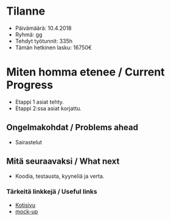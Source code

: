 # Tilanne

* Päivämäärä: 10.4.2018
* Ryhmä: gg
* Tehdyt työtunnit: 335h
* Tämän hetkinen lasku: 16750€ 


# Miten homma etenee / Current Progress

* Etappi 1 asiat tehty.
* Etappi 2:ssa asiat korjattu.

## Ongelmakohdat / Problems ahead 

* Sairastelut

## Mitä seuraavaksi / What next

* Koodia, testausta, kyyneliä ja verta.

### Tärkeitä linkkejä / Useful links 

* [Kotisivu](http://prjteam-g.pages.labranet.jamk.fi/gg/)
* [mock-up](https://ninjamock.com/s/RHBQWRx)
